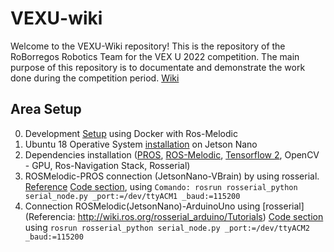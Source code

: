 # VEXU-wiki

Welcome to the VEXU-Wiki repository! This is the repository of the RoBorregos Robotics Team for the VEX U 2022 competition. The main purpose of this repository is to documentate and demonstrate the work done during the competition period.
[Wiki](https://github.com/RoBorregos/VEXU-Wiki/wiki)


## Area Setup
0. Development [Setup](https://github.com/RoBorregos/Robocup-Home/wiki/Docker-Usage) using Docker with Ros-Melodic
1. Ubuntu 18 Operative System [installation](https://developer.nvidia.com/embedded/learn/get-started-jetson-nano-devkit) on Jetson Nano
2. Dependencies installation ([PROS](https://pros.cs.purdue.edu/v5/getting-started/linux.html), [ROS-Melodic](http://wiki.ros.org/melodic/Installation/Ubuntu), [Tensorflow 2](https://docs.nvidia.com/deeplearning/frameworks/install-tf-jetson-platform/index.html), OpenCV - GPU, Ros-Navigation Stack, Rosserial)
3. ROSMelodic-PROS connection (JetsonNano-VBrain) by using rosserial. [Reference](https://www.vexforum.com/t/use-ros-to-talk-to-the-cortex-or-v5-brain/49818)
[Code section](https://github.com/RoBorregos/VEXU/tree/main/microcontrollers/vexu-v5-pros), using `Comando: rosrun rosserial_python serial_node.py _port:=/dev/ttyACM1 _baud:=115200`
4. Connection ROSMelodic(JetsonNano)-ArduinoUno using [rosserial](Referencia: http://wiki.ros.org/rosserial_arduino/Tutorials)
[Code section](https://github.com/RoBorregos/VEXU/tree/main/microcontrollers/sensors) using `rosrun rosserial_python serial_node.py _port:=/dev/ttyACM2 _baud:=115200`
